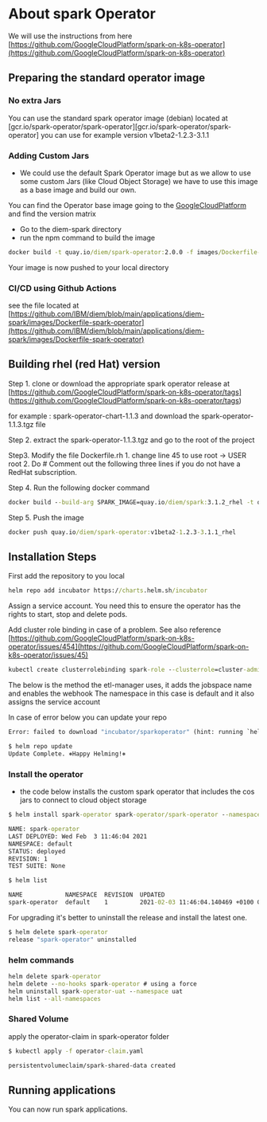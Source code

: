 # About spark Operator

We will use the instructions from here [https://github.com/GoogleCloudPlatform/spark-on-k8s-operator](https://github.com/GoogleCloudPlatform/spark-on-k8s-operator)

## Preparing the standard operator image

### No extra Jars

You can use the standard spark operator image (debian) located at [gcr.io/spark-operator/spark-operator][gcr.io/spark-operator/spark-operator]  you can use for example version v1beta2-1.2.3-3.1.1

### Adding Custom Jars

- We could use the default Spark Operator image but as we allow to use some custom Jars (like Cloud Object Storage) we have to use this image as a base image and build our own.

You can find the Operator base image going to the [GoogleCloudPlatform](https://github.com/GoogleCloudPlatform/spark-on-k8s-operator) and find the version matrix

- Go to the diem-spark directory
- run the npm command to build the image

```cmd
docker build -t quay.io/diem/spark-operator:2.0.0 -f images/Dockerfile-spark-operator
```

Your image is now pushed to your local directory

### CI/CD using Github Actions

see the file located at [https://github.com/IBM/diem/blob/main/applications/diem-spark/images/Dockerfile-spark-operator](https://github.com/IBM/diem/blob/main/applications/diem-spark/images/Dockerfile-spark-operator)

## Building rhel (red Hat) version

Step 1. clone or download the appropriate spark operator release at [https://github.com/GoogleCloudPlatform/spark-on-k8s-operator/tags] (https://github.com/GoogleCloudPlatform/spark-on-k8s-operator/tags)

for example : spark-operator-chart-1.1.3 and download the spark-operator-1.1.3.tgz
file

Step 2. extract the spark-operator-1.1.3.tgz and go to the root of the project

Step3. Modify the file Dockerfile.rh
    1. change line 45 to use root -> USER root
    2. Do # Comment out the following three lines if you do not have a RedHat subscription.

Step 4. Run the following docker command

```cmd
docker build --build-arg SPARK_IMAGE=quay.io/diem/spark:3.1.2_rhel -t quay.io/diem/spark-operator:v1beta2-1.2.3-3.1.1_rhel -f Dockerfile.rh .
```

Step 5. Push the image

```cmd
docker push quay.io/diem/spark-operator:v1beta2-1.2.3-3.1.1_rhel
```

## Installation Steps

First add the repository to you local

```cmd
helm repo add incubator https://charts.helm.sh/incubator
```

Assign a service account. You need this to ensure the operator has the rights to start, stop and delete pods.

Add cluster role binding in case of a problem. See also reference [https://github.com/GoogleCloudPlatform/spark-on-k8s-operator/issues/454](https://github.com/GoogleCloudPlatform/spark-on-k8s-operator/issues/45)

```cmd
kubectl create clusterrolebinding spark-role --clusterrole=cluster-admin --serviceaccount=default:spark --namespace=default
```

The below is the method the etl-manager uses, it adds the jobspace name and enables the webhook
The namespace in this case is default and it also assigns the service account

In case of error below you can update your repo

```cmd
Error: failed to download "incubator/sparkoperator" (hint: running `helm repo update` may help)

$ helm repo update
Update Complete. ⎈Happy Helming!⎈
```

### Install the operator

- the code below installs the custom spark operator that includes the cos jars to connect to cloud object storage

```cmd
$ helm install spark-operator spark-operator/spark-operator --namespace default --set sparkJobNamespace=default,enableWebhook=true --set serviceAccounts.spark.name=spark --set image.repository=127.0.0.1:30500/bizops/spark-operator --set image.tag=1.0.0

NAME: spark-operator
LAST DEPLOYED: Wed Feb  3 11:46:04 2021
NAMESPACE: default
STATUS: deployed
REVISION: 1
TEST SUITE: None

$ helm list

NAME            NAMESPACE  REVISION  UPDATED                               STATUS    CHART                   APP VERSION
spark-operator  default    1         2021-02-03 11:46:04.140469 +0100 CET  deployed  spark-operator-1.0.5    v1beta2-1.2.0-3.0.0

```

For upgrading it's better to uninstall the release and install the latest one.

```cmd
$ helm delete spark-operator
release "spark-operator" uninstalled
```

### helm commands

```cmd
helm delete spark-operator
helm delete --no-hooks spark-operator # using a force
helm uninstall spark-operator-uat --namespace uat
helm list --all-namespaces
```

### Shared Volume

apply the operator-claim in spark-operator folder

```cmd
$ kubectl apply -f operator-claim.yaml

persistentvolumeclaim/spark-shared-data created
```

## Running applications

You can now run spark applications.
